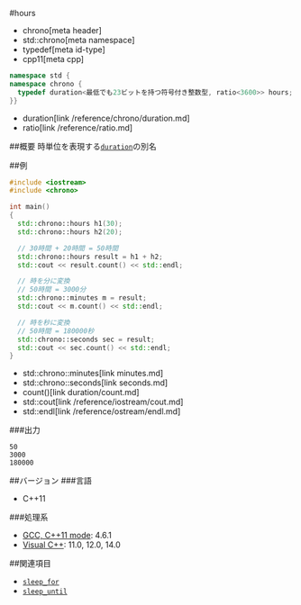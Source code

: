 #hours
* chrono[meta header]
* std::chrono[meta namespace]
* typedef[meta id-type]
* cpp11[meta cpp]

```cpp
namespace std {
namespace chrono {
  typedef duration<最低でも23ビットを持つ符号付き整数型, ratio<3600>> hours;
}}
```
* duration[link /reference/chrono/duration.md]
* ratio[link /reference/ratio.md]

##概要
時単位を表現する[`duration`](duration.md)の別名


##例
```cpp
#include <iostream>
#include <chrono>

int main()
{
  std::chrono::hours h1(30);
  std::chrono::hours h2(20);

  // 30時間 + 20時間 = 50時間
  std::chrono::hours result = h1 + h2;
  std::cout << result.count() << std::endl;

  // 時を分に変換
  // 50時間 = 3000分
  std::chrono::minutes m = result;
  std::cout << m.count() << std::endl;

  // 時を秒に変換
  // 50時間 = 180000秒
  std::chrono::seconds sec = result;
  std::cout << sec.count() << std::endl;
}
```
* std::chrono::minutes[link minutes.md]
* std::chrono::seconds[link seconds.md]
* count()[link duration/count.md]
* std::cout[link /reference/iostream/cout.md]
* std::endl[link /reference/ostream/endl.md]

###出力
```
50
3000
180000
```

##バージョン
###言語
- C++11

###処理系
- [GCC, C++11 mode](/implementation.md#gcc): 4.6.1
- [Visual C++](/implementation.md#visual_cpp): 11.0, 12.0, 14.0


##関連項目
- [`sleep_for`](/reference/thread/this_thread/sleep_for.md)
- [`sleep_until`](/reference/thread/this_thread/sleep_until.md)

